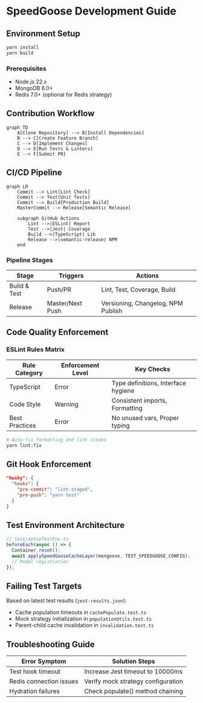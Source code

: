 # SpeedGoose Development Guide

## Environment Setup
```bash
yarn install
yarn build
```

### Prerequisites
- Node.js 22.x
- MongoDB 6.0+
- Redis 7.0+ (optional for Redis strategy)

## Contribution Workflow
```mermaid
graph TD
    A[Clone Repository] --> B[Install Dependencies]
    B --> C[Create Feature Branch]
    C --> D[Implement Changes]
    D --> E[Run Tests & Linters]
    E --> F[Submit PR]
```

## CI/CD Pipeline
```mermaid
graph LR
    Commit --> Lint[Lint Check]
    Commit --> Test[Unit Tests]
    Commit --> Build[Production Build]
    MasterCommit --> Release[Semantic Release]
    
    subgraph GitHub Actions
        Lint -->|ESLint| Report
        Test -->|Jest| Coverage
        Build -->|TypeScript| Lib
        Release -->|semantic-release| NPM
    end
```

### Pipeline Stages
| Stage         | Triggers          | Actions                              |
|---------------|-------------------|--------------------------------------|
| Build & Test  | Push/PR           | Lint, Test, Coverage, Build          |
| Release       | Master/Next Push  | Versioning, Changelog, NPM Publish   |

## Code Quality Enforcement
### ESLint Rules Matrix
| Rule Category          | Enforcement Level | Key Checks                          |
|------------------------|-------------------|-------------------------------------|
| TypeScript             | Error             | Type definitions, Interface hygiene |
| Code Style             | Warning           | Consistent imports, Formatting      |
| Best Practices         | Error             | No unused vars, Proper typing       |

```bash
# Auto-fix formatting and lint issues
yarn lint:fix
```

## Git Hook Enforcement
```json
"husky": {
  "hooks": {
    "pre-commit": "lint-staged",
    "pre-push": "yarn test"
  }
}
```

## Test Environment Architecture
```typescript
// test/setupTestEnv.ts
beforeEach(async () => {
  Container.reset();
  await applySpeedGooseCacheLayer(mongoose, TEST_SPEEDGOOSE_CONFIG);
  // Model registration
});
```

## Failing Test Targets
Based on latest test results (`jest-results.json`):
- Cache population timeouts in `cachePopulate.test.ts`
- Mock strategy initialization in `populationUtils.test.ts`
- Parent-child cache invalidation in `invalidation.test.ts`

## Troubleshooting Guide
| Error Symptom                           | Solution Steps                          |
|-----------------------------------------|-----------------------------------------|
| Test hook timeout                       | Increase Jest timeout to 10000ms        |
| Redis connection issues                 | Verify mock strategy configuration      |
| Hydration failures                      | Check populate() method chaining        |